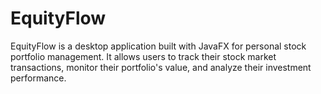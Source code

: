 # EquityFlow
EquityFlow is a desktop application built with JavaFX for personal stock portfolio management. It allows users to track their stock market transactions, monitor their portfolio's value, and analyze their investment performance.
